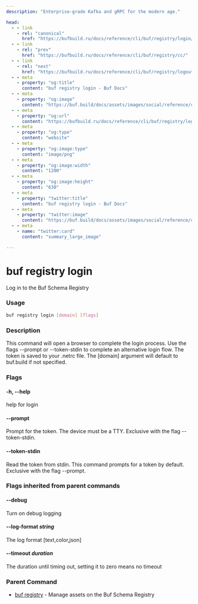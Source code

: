 ```yaml
---
description: "Enterprise-grade Kafka and gRPC for the modern age."

head:
  - - link
    - rel: "canonical"
      href: "https://bufbuild.ru/docs/reference/cli/buf/registry/login/"
  - - link
    - rel: "prev"
      href: "https://bufbuild.ru/docs/reference/cli/buf/registry/cc/"
  - - link
    - rel: "next"
      href: "https://bufbuild.ru/docs/reference/cli/buf/registry/logout/"
  - - meta
    - property: "og:title"
      content: "buf registry login - Buf Docs"
  - - meta
    - property: "og:image"
      content: "https://buf.build/docs/assets/images/social/reference/cli/buf/registry/login.png"
  - - meta
    - property: "og:url"
      content: "https://bufbuild.ru/docs/reference/cli/buf/registry/login/"
  - - meta
    - property: "og:type"
      content: "website"
  - - meta
    - property: "og:image:type"
      content: "image/png"
  - - meta
    - property: "og:image:width"
      content: "1200"
  - - meta
    - property: "og:image:height"
      content: "630"
  - - meta
    - property: "twitter:title"
      content: "buf registry login - Buf Docs"
  - - meta
    - property: "twitter:image"
      content: "https://buf.build/docs/assets/images/social/reference/cli/buf/registry/login.png"
  - - meta
    - name: "twitter:card"
      content: "summary_large_image"

---
```


# buf registry login

Log in to the Buf Schema Registry

### Usage

```sh
buf registry login [domain] [flags]
```

### Description

This command will open a browser to complete the login process. Use the flags --prompt or --token-stdin to complete an alternative login flow. The token is saved to your .netrc file. The \[domain\] argument will default to buf.build if not specified.

### Flags

#### \-h, --help

help for login

#### \--prompt

Prompt for the token. The device must be a TTY. Exclusive with the flag --token-stdin.

#### \--token-stdin

Read the token from stdin. This command prompts for a token by default. Exclusive with the flag --prompt.

### Flags inherited from parent commands

#### \--debug

Turn on debug logging

#### \--log-format _string_

The log format \[text,color,json\]

#### \--timeout _duration_

The duration until timing out, setting it to zero means no timeout

### Parent Command

- [buf registry](../) - Manage assets on the Buf Schema Registry
